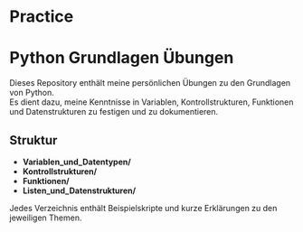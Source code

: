 # Practice
# Python Grundlagen Übungen

Dieses Repository enthält meine persönlichen Übungen zu den Grundlagen von Python.  
Es dient dazu, meine Kenntnisse in Variablen, Kontrollstrukturen, Funktionen und Datenstrukturen zu festigen und zu dokumentieren.

## Struktur

- **Variablen_und_Datentypen/**  
- **Kontrollstrukturen/**  
- **Funktionen/**  
- **Listen_und_Datenstrukturen/**  

Jedes Verzeichnis enthält Beispielskripte und kurze Erklärungen zu den jeweiligen Themen.
